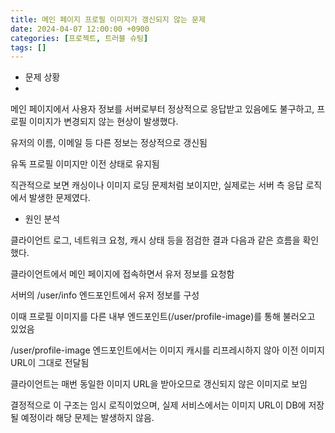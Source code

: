 ```yaml
---
title: 메인 페이지 프로필 이미지가 갱신되지 않는 문제
date: 2024-04-07 12:00:00 +0900
categories: [프로젝트, 트러블 슈팅]
tags: []
---
```





- 문제 상황
- 
메인 페이지에서 사용자 정보를 서버로부터 정상적으로 응답받고 있음에도 불구하고, 프로필 이미지가 변경되지 않는 현상이 발생했다.

유저의 이름, 이메일 등 다른 정보는 정상적으로 갱신됨

유독 프로필 이미지만 이전 상태로 유지됨

직관적으로 보면 캐싱이나 이미지 로딩 문제처럼 보이지만, 실제로는 서버 측 응답 로직에서 발생한 문제였다.

- 원인 분석

클라이언트 로그, 네트워크 요청, 캐시 상태 등을 점검한 결과 다음과 같은 흐름을 확인했다.

클라이언트에서 메인 페이지에 접속하면서 유저 정보를 요청함

서버의 /user/info 엔드포인트에서 유저 정보를 구성

이때 프로필 이미지를 다른 내부 엔드포인트(/user/profile-image)를 통해 불러오고 있었음

/user/profile-image 엔드포인트에서는 이미지 캐시를 리프레시하지 않아 이전 이미지 URL이 그대로 전달됨

클라이언트는 매번 동일한 이미지 URL을 받아오므로 갱신되지 않은 이미지로 보임

결정적으로 이 구조는 임시 로직이었으며, 실제 서비스에서는 이미지 URL이 DB에 저장될 예정이라 해당 문제는 발생하지 않음.
